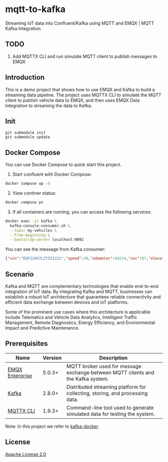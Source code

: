 # mqtt-to-kafka

Streaming IoT data into Confluent/Kafka using MQTT and EMQX | MQTT Kafka Integration.

## TODO

1. Add MQTTX CLI and run simulate MQTT client to publish messages to EMQX

## Introduction

This is a demo project that shows how to use EMQX and Kafka to build a streaming data pipeline. The project uses MQTTX CLI to simulate the MQTT client to publish vehicle data to EMQX, and then uses EMQX Data Integration to streaming the data to Kafka.

## Init
```
git submodule init
git submodule update
```

## Docker Compose

You can use Docker Compose to quick start this project.

1. Start confluent with Docker Compose:

```bash
docker compose up -d
```

2. View continer status:

```bash
docker compose ps
```

3. If all containers are running, you can access the following services:

```bash
docker exec -it kafka \
  kafka-console-consumer.sh \
  --topic my-vehicles \
  --from-beginning \
  --bootstrap-server localhost:9092
```

You can see the message from Kafka consumer:

```json
{"vin":"EDF226K7LZTZ51222","speed":39,"odometer":68234,"soc":87,"elevation":4737,"heading":33,"accuracy":24,"power":97,"shift_state":"D","range":64,"est_battery_range":307,"gps_as_of":1681704127537,"location":{"latitude":"83.3494","longitude":"141.9851"},"timestamp":1681704127537}
```

## Scenario

Kafka and MQTT are complementary technologies that enable end-to-end integration of IoT data. By integrating Kafka and MQTT, businesses can establish a robust IoT architecture that guarantees reliable connectivity and efficient data exchange between devices and IoT platforms.

Some of the prominent use cases where this architecture is applicable include Telematics and Vehicle Data Analytics, Intelligent Traffic Management, Remote Diagnostics, Energy Efficiency, and Environmental Impact and Predictive Maintenance.

## Prerequisites

| Name      | Version | Description                                                                      |
| --------- | ------- | -------------------------------------------------------------------------------- |
| [EMQX Enterprise](https://www.emqx.com/en/products/emqx)      | 5.0.3+  | MQTT broker used for message exchange between MQTT clients and the Kafka system. |
| [Kafka](https://kafka.apache.org/)     | 2.8.0+  | Distributed streaming platform for collecting, storing, and processing data.     |
| [MQTTX CLI](https://mqttx.app/cli) | 1.9.3+  | Command-line tool used to generate simulated data for testing the system.        |

Note: In this project we refer to [kafka-docker](https://github.com/wurstmeister/kafka-docker).

## License

[Apache License 2.0](./LICENSE)
